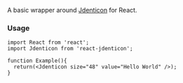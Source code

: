 A basic wrapper around [Jdenticon](https://jdenticon.com/) for React.

### Usage

```
import React from 'react';
import Jdenticon from 'react-jdenticon';

function Example(){
  return(<Jdenticon size="48" value="Hello World" />);
}
```

